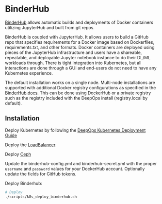 # BinderHub

[BinderHub](https://github.com/jupyterhub/binderhub/) allows automatic builds and deployments of Docker containers utilizing JupyterHub and built from git repos.

BinderHub is coupled with JupyterHub. It allows users to build a GitHub repo that specifies requirements for a Docker image based on Dockerfiles, requirements.txt, and other formats. Docker containers are deployed using pieces of the JupyterHub infrastructure and users have a shareable, repeatable, and deployable Jupyter notebook instance to do their DL/ML workloads through. There is tight integration into Kubernetes, but all interactions are done through a GUI and end-users do not need to have any Kubernetes experience.

The default installation works on a single node. Multi-node installations are supported with additional Docker registry configurations as specified in the [BinderHub docs](https://binderhub.readthedocs.io/en/latest/setup-binderhub.html). This can be done using DockerHub or a private registry such as the registry included with the DeepOps install (registry.local by default).


## Installation

Deploy Kubernetes by following the [DeepOps Kubernetes Deployment Guide](kubernetes-cluster.md)

Deploy the [LoadBalancer](ingress.md#on-prem-loadbalancer)

Deploy [Ceph](kubernetes-cluster.md#persistent-storage)

Update the binderhub-config.yml and binderhub-secret.yml with the proper `username` and `password` values for your DockerHub account. Optionally update the fields for GitHub tokens.

Deploy Binderhub:

```sh
# Deploy
./scripts/k8s_deploy_binderhub.sh

```
